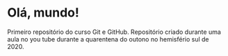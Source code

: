 # Olá, mundo!
 Primeiro repositório do curso Git e GitHub.
 Repositório criado durante uma aula no you tube durante a quarentena do outono no hemisfério sul de 2020.
